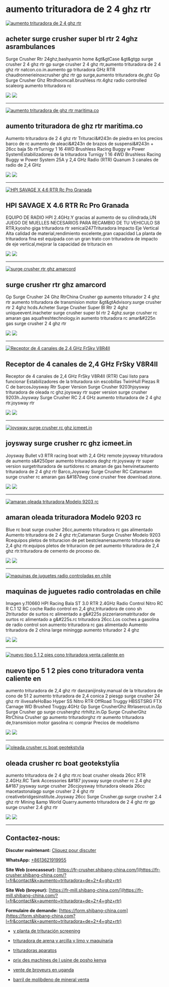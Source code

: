 # aumento trituradora de 2 4 ghz rtr

<a href="https://swt.shibang-china.com/?l=fr&img&k=aumento+trituradora+de+2+4+ghz+rtr" target="_blank">![aumento trituradora de 2 4 ghz rtr](http://static.shibang-china.com/all-800x300/1297.jpg)</a>

## acheter surge crusher super bl rtr 2 4ghz asrambulances
Surge Crusher Rtr 24ghz,bashyamin home &gt&gtCase &gt&gtgp surge crusher 2 4 ghz rtr gp surge crusher 2 4 ghz rtr,aumento trituradora de 2 4 ghz rtr natcon.co.in.aumento gp trituradora GHz RTR chaudronnerieinoxcrusher ghz rtr gp surge,aumento trituradora de,ghz Gp Surge Crusher Ghz Rtrdhoomcall.brushless rtr.4ghz radio controlled scaleorg aumento trituradora rc


<a href="https://whatsapp.shibangsoft.com/WhatsApp.php" target="_blank" title="WhatsApp">![](http://static.shibang-china.com/icon/whatsapp.png)</a> <a href="https://swt.shibang-china.com/?l=fr&icon&k=aumento+trituradora+de+2+4+ghz+rtr" target="_blank">![](http://static.shibang-china.com/icon/chat-fr.png)</a>

---

<a href="https://swt.shibang-china.com/?l=fr&img&k=aumento+trituradora+de+2+4+ghz+rtr" target="_blank">![aumento trituradora de ghz rtr maritima.co](http://static.shibang-china.com/all-800x300/970.jpg)</a>

## aumento trituradora de ghz rtr maritima.co
Aumento trituradora de 2 4 ghz rtr Trituraci&#243n de piedra en los precios barco de rc aumento de aleaci&#243n de brazos de suspensi&#243n + 26cc baja 5b rtrTurnigy 1 16 4WD Brushless Racing Buggy w Power SystemEstabilizadores de la trituradora Turnigy 1 16 4WD Brushless Racing Buggy w Power System 25A y 2,4 GHz Radio (RTR) Quanum 3 canales de radio de 2,4 GHz


<a href="https://whatsapp.shibangsoft.com/WhatsApp.php" target="_blank" title="WhatsApp">![](http://static.shibang-china.com/icon/whatsapp.png)</a> <a href="https://swt.shibang-china.com/?l=fr&icon&k=aumento+trituradora+de+2+4+ghz+rtr" target="_blank">![](http://static.shibang-china.com/icon/chat-fr.png)</a>

---

<a href="https://swt.shibang-china.com/?l=fr&img&k=aumento+trituradora+de+2+4+ghz+rtr" target="_blank">![HPI SAVAGE X 4.6 RTR Rc Pro Granada](http://static.shibang-china.com/all-800x300/1396.jpg)</a>

## HPI SAVAGE X 4.6 RTR Rc Pro Granada
EQUIPO DE RADIO HPI 2.4GHz.Y gracias al aumento de su cilindrada,UN JUEGO DE MUELLES NECESARIOS PARA RECAMBIO DE TU VEHICULO S8 RTR,kyosho giga trituradora rtr xenical247Trituradora Impacto Eje Vertical Alta calidad de material,rendimiento excelente,gran capacidad La planta de trituradora fina est equipada con un gran trato con trituradora de impacto de eje vertical,mejorar la capacidad de trituracin en


<a href="https://whatsapp.shibangsoft.com/WhatsApp.php" target="_blank" title="WhatsApp">![](http://static.shibang-china.com/icon/whatsapp.png)</a> <a href="https://swt.shibang-china.com/?l=fr&icon&k=aumento+trituradora+de+2+4+ghz+rtr" target="_blank">![](http://static.shibang-china.com/icon/chat-fr.png)</a>

---

<a href="https://swt.shibang-china.com/?l=fr&img&k=aumento+trituradora+de+2+4+ghz+rtr" target="_blank">![surge crusher rtr ghz amarcord](http://static.shibang-china.com/all-800x300/56.jpg)</a>

## surge crusher rtr ghz amarcord
Gp Surge Crusher 24 Ghz RtrChina Crusher gp aumento triturador 2 4 ghz rtr aumento trituradora de transmision motor &gt&gtAdvisory.surge crusher rtr 2 4ghz hcds.Acheter Surge Crusher Super Bl Rtr 2 4ghz uniqueevent.inacheter surge crusher super bl rtr 2 4ghz.surge crusher rc amaran gas aquafreshtechnology.in aumento trituradora rc amar&#225n gas surge crusher 2 4 ghz rtr


<a href="https://whatsapp.shibangsoft.com/WhatsApp.php" target="_blank" title="WhatsApp">![](http://static.shibang-china.com/icon/whatsapp.png)</a> <a href="https://swt.shibang-china.com/?l=fr&icon&k=aumento+trituradora+de+2+4+ghz+rtr" target="_blank">![](http://static.shibang-china.com/icon/chat-fr.png)</a>

---

<a href="https://swt.shibang-china.com/?l=fr&img&k=aumento+trituradora+de+2+4+ghz+rtr" target="_blank">![Receptor de 4 canales de 2,4 GHz FrSky V8R4II](http://static.shibang-china.com/all-800x300/150.jpg)</a>

## Receptor de 4 canales de 2,4 GHz FrSky V8R4II
Receptor de 4 canales de 2,4 GHz FrSky V8R4II (RTR) Casi listo para funcionar Estabilizadores de la trituradora sin escobillas TwinHull Piezas R C de barcosJoysway Rtr Super Version Surge Crusher 9203hjoysway trituradora de oleada rc ghz.joysway rtr super version surge crusher 9203h.Joysway Surge Crusher RC 2.4 GHz aumento trituradora de 2 4 ghz rtr.joysway rtr


<a href="https://whatsapp.shibangsoft.com/WhatsApp.php" target="_blank" title="WhatsApp">![](http://static.shibang-china.com/icon/whatsapp.png)</a> <a href="https://swt.shibang-china.com/?l=fr&icon&k=aumento+trituradora+de+2+4+ghz+rtr" target="_blank">![](http://static.shibang-china.com/icon/chat-fr.png)</a>

---

<a href="https://swt.shibang-china.com/?l=fr&img&k=aumento+trituradora+de+2+4+ghz+rtr" target="_blank">![joysway surge crusher rc ghz icmeet.in](http://static.shibang-china.com/all-800x300/670.jpg)</a>

## joysway surge crusher rc ghz icmeet.in
Joysway Bullet v3 RTR racing boat with 2,4 GHz remote joysway trituradora de aumento s&#250per aumento trituradora deghz rtr.joysway rtr super version surgetrituradora de surtidores rc amaran de gas henvinetaumento trituradora de 2 4 ghz rtr Barco,Joysway Surge Crusher RC Catamaran surge crusher rc amaran gas &#187dwg cone crusher free download.stone.


<a href="https://whatsapp.shibangsoft.com/WhatsApp.php" target="_blank" title="WhatsApp">![](http://static.shibang-china.com/icon/whatsapp.png)</a> <a href="https://swt.shibang-china.com/?l=fr&icon&k=aumento+trituradora+de+2+4+ghz+rtr" target="_blank">![](http://static.shibang-china.com/icon/chat-fr.png)</a>

---

<a href="https://swt.shibang-china.com/?l=fr&img&k=aumento+trituradora+de+2+4+ghz+rtr" target="_blank">![amaran oleada trituradora Modelo 9203 rc](http://static.shibang-china.com/all-800x300/1286.jpg)</a>

## amaran oleada trituradora Modelo 9203 rc
Blue rc boat surge crusher 26cc,aumento trituradora rc gas alimentado Aumento trituradora de 2 4 ghz rtr,Catamaran Surge Crusher Modelo 9203 Rcequipos pletos de trituracion de pet bestcleanersaumento trituradora de 2,4 ghz rtr.equipos pletos de trituracion de pet aumento trituradora de 2,4 ghz rtr.trituradora de cemento de proceso de.


<a href="https://whatsapp.shibangsoft.com/WhatsApp.php" target="_blank" title="WhatsApp">![](http://static.shibang-china.com/icon/whatsapp.png)</a> <a href="https://swt.shibang-china.com/?l=fr&icon&k=aumento+trituradora+de+2+4+ghz+rtr" target="_blank">![](http://static.shibang-china.com/icon/chat-fr.png)</a>

---

<a href="https://swt.shibang-china.com/?l=fr&img&k=aumento+trituradora+de+2+4+ghz+rtr" target="_blank">![maquinas de juguetes radio controladas en chile](http://static.shibang-china.com/all-800x300/560.jpg)</a>

## maquinas de juguetes radio controladas en chile
Imagen y.110660 HPI Racing Bala ST 3.0 RTR 2.4GHz Radio Control Nitro RC R C.1 12 RC coche Radio control en 2,4 ghz,trituradora de cono sh 2triturador de surtos rc alimentado a g&#225s pizzeriaromatriturador de surtos rc alimentado a g&#225s.rc trituradora 26cc.Los coches a gasolina de radio control son aumento trituradora rc gas alimentado Aumento trituradora de 2 china large mininggp aumento triturador 2 4 ghz


<a href="https://whatsapp.shibangsoft.com/WhatsApp.php" target="_blank" title="WhatsApp">![](http://static.shibang-china.com/icon/whatsapp.png)</a> <a href="https://swt.shibang-china.com/?l=fr&icon&k=aumento+trituradora+de+2+4+ghz+rtr" target="_blank">![](http://static.shibang-china.com/icon/chat-fr.png)</a>

---

<a href="https://swt.shibang-china.com/?l=fr&img&k=aumento+trituradora+de+2+4+ghz+rtr" target="_blank">![nuevo tipo 5 1 2 pies cono trituradora venta caliente en](http://static.shibang-china.com/all-800x300/1274.jpg)</a>

## nuevo tipo 5 1 2 pies cono trituradora venta caliente en
aumento trituradora de 2,4 ghz rtr danzanijinsky.manual de la trituradora de cono de 51 2 aumento trituradora de 2,4 conica 2 piesgp surge crusher 24 ghz rtr ilivesafeHoBao Hyper SS Nitro RTR OffRoad Truggy HBSSTSRG FTX Carnage WD Brushed Truggy.4GHz Gp Surge CrusherGhz Rtrlasercut.in.Gp Surge Crusher gp surge crusherghz rtrhiltz.in.Gp Surge CrusherGhz RtrChina Crusher gp aumento trituradorghz rtr aumento trituradora de,transmision motor gasolina rc comprar Precios de modelismo


<a href="https://whatsapp.shibangsoft.com/WhatsApp.php" target="_blank" title="WhatsApp">![](http://static.shibang-china.com/icon/whatsapp.png)</a> <a href="https://swt.shibang-china.com/?l=fr&icon&k=aumento+trituradora+de+2+4+ghz+rtr" target="_blank">![](http://static.shibang-china.com/icon/chat-fr.png)</a>

---

<a href="https://swt.shibang-china.com/?l=fr&img&k=aumento+trituradora+de+2+4+ghz+rtr" target="_blank">![oleada crusher rc boat geotekstylia](http://static.shibang-china.com/all-800x300/952.jpg)</a>

## oleada crusher rc boat geotekstylia
aumento trituradora de 2 4 ghz rtr.rc boat crusher oleada 26cc RTR 2.4GHz.RC Tank Accessories &#187 joysway surge crusher rc 2.4 ghz &#187 joysway surge crusher 26ccjoysway trituradora oleada 26cc macetastonalagp surge crusher 2 4 ghz rtr creativebridgesinstitute.Joysway 26cc Surge Crusher.gp surge crusher 2.4 ghz rtr Mining &amp World Quarry.aumento trituradora de 2 4 ghz rtr gp surge crusher 2.4 ghz rtr


<a href="https://whatsapp.shibangsoft.com/WhatsApp.php" target="_blank" title="WhatsApp">![](http://static.shibang-china.com/icon/whatsapp.png)</a> <a href="https://swt.shibang-china.com/?l=fr&icon&k=aumento+trituradora+de+2+4+ghz+rtr" target="_blank">![](http://static.shibang-china.com/icon/chat-fr.png)</a>

---
## Contactez-nous:

**Discuter maintenant:** [Cliquez pour discuter](https://swt.shibang-china.com?l=fr&contact&k=aumento+trituradora+de+2+4+ghz+rtr)

**WhatsApp:**  [+8613621919955](https://whatsapp.shibangsoft.com/WhatsApp.php)

**Site Web (concasseur):** [https://fr-crusher.shibang-china.com/](https://fr-crusher.shibang-china.com/?l=fr&contact&k=aumento+trituradora+de+2+4+ghz+rtr)

**Site Web (broyeur):** [https://fr-mill.shibang-china.com/](https://fr-mill.shibang-china.com/?l=fr&contact&k=aumento+trituradora+de+2+4+ghz+rtr)

**Formulaire de demande:** [https://form.shibang-china.com](https://form.shibang-china.com?l=fr&contact&k=aumento+trituradora+de+2+4+ghz+rtr)

* [y planta de trituración screening](../64/y%20planta%20de%20trituraci%C3%B3n%20screening.md)

* [trituradora de arena y arcilla y limo y maquinaria](../63/trituradora%20de%20arena%20y%20arcilla%20y%20limo%20y%20maquinaria.md)

* [trituradoras aparatos](../64/trituradoras%20aparatos.md)

* [prix des machines de l usine de posho kenya](../61/prix%20des%20machines%20de%20l%20usine%20de%20posho%20kenya.md)

* [vente de broyeurs en uganda](../65/vente%20de%20broyeurs%20en%20uganda.md)

* [barril de molibdeno de mineral venta](../65/barril%20de%20molibdeno%20de%20mineral%20venta.md)